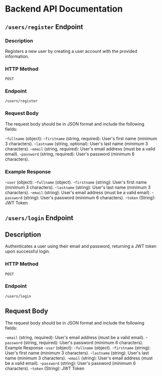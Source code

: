 # Backend API Documentation

## `/users/register` Endpoint

### Description

Registers a new user by creating a user account with the provided information.

### HTTP Method
`POST`
### Endpoint

`/users/register`

### Request Body
The request body should be in JSON format and include the following fields:

-`fullname` (object):
 -`firstname` (string, required): User's first name (minimum 3 characters).
 -`lastname` (string, optional): User's last name (minimum 3 characters).
-`email` (string, required): User's email address (must be a valid email).
-`password` (string, required): User's password (minimum 6 characters).
### Example Response
-`user` (object):
 -`fullname` (object).
  -`firstname` (string): User's first name (minimum 3 characters).
  -`lastname` (string): User's last name (minimum 3 characters).
 -`email` (string): User's email address (must be a valid email).
 -`password` (string): User's password (minimum 6 characters).
-`token` (String): JWT Token






## `/users/login` Endpoint
## Description
Authenticates a user using their email and password, returning a JWT token upon successful login.

### HTTP Method
`POST`

### Endpoint
`/users/login`

## Request Body
The request body should be in JSON format and include the following fields:

-`email` (string, required): User's email address (must be a valid email).
-`password` (string, required): User's password (minimum 6 characters).
 Example Response
-`user` (object):
 -`fullname` (object).
  -`firstname` (string): User's first name (minimum 3 characters).
  -`lastname` (string): User's last name (minimum 3 characters).
-`email` (string): User's email address (must be a valid email).
-`password` (string): User's password (minimum 6 characters).
-`token` (String): JWT Token



